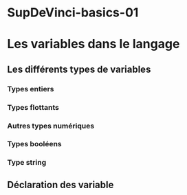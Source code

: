 # SupDeVinci-basics-01
# Les variables dans le langage

## Les différents types de variables
### Types entiers

### Types flottants

### Autres types numériques

### Types booléens

### Type string

## Déclaration des variable
